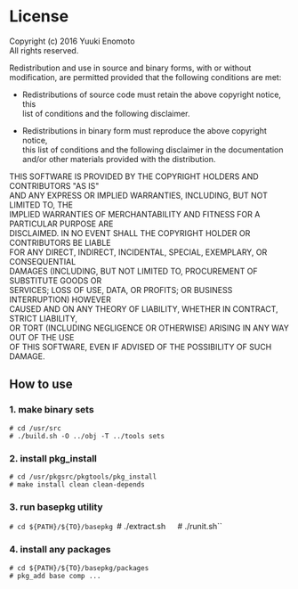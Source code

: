 # License
Copyright (c) 2016 Yuuki Enomoto  
All rights reserved.  
  
Redistribution and use in source and binary forms, with or without  
modification, are permitted provided that the following conditions are met:  
  
* Redistributions of source code must retain the above copyright notice, this  
  list of conditions and the following disclaimer.  
  
* Redistributions in binary form must reproduce the above copyright notice,  
  this list of conditions and the following disclaimer in the documentation  
  and/or other materials provided with the distribution.  
  
THIS SOFTWARE IS PROVIDED BY THE COPYRIGHT HOLDERS AND CONTRIBUTORS "AS IS"  
AND ANY EXPRESS OR IMPLIED WARRANTIES, INCLUDING, BUT NOT LIMITED TO, THE  
IMPLIED WARRANTIES OF MERCHANTABILITY AND FITNESS FOR A PARTICULAR PURPOSE ARE  
DISCLAIMED. IN NO EVENT SHALL THE COPYRIGHT HOLDER OR CONTRIBUTORS BE LIABLE  
FOR ANY DIRECT, INDIRECT, INCIDENTAL, SPECIAL, EXEMPLARY, OR CONSEQUENTIAL  
DAMAGES (INCLUDING, BUT NOT LIMITED TO, PROCUREMENT OF SUBSTITUTE GOODS OR  
SERVICES; LOSS OF USE, DATA, OR PROFITS; OR BUSINESS INTERRUPTION) HOWEVER  
CAUSED AND ON ANY THEORY OF LIABILITY, WHETHER IN CONTRACT, STRICT LIABILITY,  
OR TORT (INCLUDING NEGLIGENCE OR OTHERWISE) ARISING IN ANY WAY OUT OF THE USE  
OF THIS SOFTWARE, EVEN IF ADVISED OF THE POSSIBILITY OF SUCH DAMAGE.  
## How to use
### 1. make binary sets
``# cd /usr/src``  
``# ./build.sh -O ../obj -T ../tools sets``  
### 2. install pkg_install
``# cd /usr/pkgsrc/pkgtools/pkg_install``  
``# make install clean clean-depends``  
### 3. run basepkg utility
``# cd ${PATH}/${TO}/basepkg
``# ./extract.sh``  
``# ./runit.sh``  
### 4. install any packages
``# cd ${PATH}/${TO}/basepkg/packages``  
``# pkg_add base comp ...``

